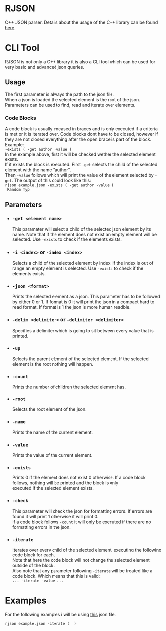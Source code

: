 # RJSON
C++ JSON parser.
Details about the usage of the C++ library can be found [here](README_LIB_DOC.md).
# CLI Tool
RJSON is not only a C++ library it is also a CLI tool which can be used for very basic and advanced json queries.
## Usage

The first parameter is always the path to the json file.  
When a json is loaded the selected element is the root of the json.  
Parameters can be used to find, read and iterate over elements.

### Code Blocks
A code block is usually encased in braces and is only executed if a criteria is met or it is iterated over.
Code blocks dont have to be closed, however if they are not closed everything after the open brace is part of the block.
Example:  
`-exists ( -get author -value )`  
In the example above, first it will be checked wether the selected element exists.  
If it exists the block is executed. First `-get` selects the child of the selected element with the name "author".  
Then `-value` follows which will print the value of the element selected by `-get`. The output of this could look like this:  
<code>rjson example.json -exists ( -get author -value ) <br>
Random Typ
</code>

## Parameters
* ### `-get <element name>`
  This paramater will select a child of the selected json element by its name.
  Note that if the element does not exist an empty element will be selected.
  Use `-exists` to check if the elements exists.
* ### `-i <index>` or `-index <index>`
  Selects a child of the selected element by index. If the index is out of range an empty element is selected. 
  Use `-exists` to check if the elements exists.
* ### `-json <format>`
  Prints the selected element as a json. This parameter has to be followed by either 0 or 1.
  If format is 0 it will print the json in a compact hard to read format. If format is 1 the json is more human readble.
* ### `-delim <delimiter>` or `-delimiter <delimiter>`
  Specifies a delimiter which is going to sit between every value that is printed.
* ### `-up`
  Selects the parent element of the selected element. If the selected element is the root nothing will happen.
* ### `-count`
  Prints the number of children the selected element has.
* ### `-root`
  Selects the root element of the json.
* ### `-name`
  Prints the name of the current element.
* ### `-value`
  Prints the value of the current element.
* ### `-exists`
  Prints 0 if the element does not exist 0 otherwise. If a code block follows, nothing will be printed and the block is only  
  executed if the selected element exists.
* ### `-check`
  This parameter will check the json for formatting errors. If errors are found it will print 1 otherwise it will print 0.  
  If a code block follows `-count` it will only be executed if there are no formatting errors in the json.
* ### `-iterate`
  Iterates over every child of the selected element, executing the following code block for each.  
  Note that here the code block will not change the selected element outside of the block.  
  Also note that any parameter following `-iterate` will be treated like a code block. Which means that this is valid:  
  `... -iterate -value ...`

# Examples
For the following examples i will be using [this](example.json) json file.

`rjson example.json -iterate (  )`


